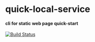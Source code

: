 # quick-local-service

#### cli for static web page quick-start

[![Build Status](https://img.shields.io/travis/shellphon/quick-local-service.svg)](https://travis-ci.org/shellphon/quick-local-service)
